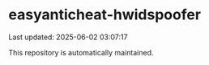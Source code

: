 # easyanticheat-hwidspoofer

Last updated: 2025-06-02 03:07:17

This repository is automatically maintained.
